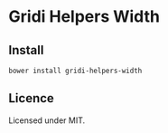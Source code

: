# Gridi Helpers Width

## Install
`bower install gridi-helpers-width`

## Licence

Licensed under MIT.
